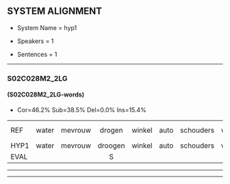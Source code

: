 
## SYSTEM ALIGNMENT

- System Name = hyp1

- Speakers = 1

- Sentences = 1

---

### S02C028M2_2LG

#### (S02C028M2_2LG-words)

- Cor=46.2%	Sub=38.5%	Del=0.0%	Ins=15.4%

|  |  |  |  |  |  |  |  |  |  |  |  |  |  |  |  |  |  |  |  |  |  |  |  |  |  |  |  |  |  |  |  |  |  |  |  |  |  |  |  |  |  |  |  |  |  |  |  |  |  |  |  |  |
|:--- |:---:|:---:|:---:|:---:|:---:|:---:|:---:|:---:|:---:|:---:|:---:|:---:|:---:|:---:|:---:|:---:|:---:|:---:|:---:|:---:|:---:|:---:|:---:|:---:|:---:|:---:|:---:|:---:|:---:|:---:|:---:|:---:|:---:|:---:|:---:|:---:|:---:|:---:|:---:|:---:|:---:|:---:|:---:|:---:|:---:|:---:|:---:|:---:|:---:|:---:|:---:|:---:|
| REF | water | mevrouw | drogen | winkel | auto | schouders | verhaal | koning | moeilijk | speelplaats | drinken | *(hoop) | hoofdpijn*(pijn) | regen | vliegtuig | stoppen | opnieuw |  | *(ogen) | gooien | sneeuwen | moeder |  |  |  | liedje | *(pot) | potlood | fietsbel | vinger |  |  | * | dichtbij | meisje | *s | muziek | waarom | scheuren | lawaai | zwemmen | vuurwerk | appel | cola |  |  | kussen | eerste | circus | kleuren | voetbal | vlinder |
| HYP1 | water | mevrouw | droogen | winkel | auto | schouders | verhaal | koning | moelijk | speelplaats | drinken | ho | pijn | regen | vliegtuig | stoppen | opnieuw | ogen | ooien | sneeuw | en | moeder | je | hebt | je | po | potloot | fiets | bel | vinger | dicht | dicht | bij | meise | junog | chauffeur | muziek | waarom | schuren | lawaai | zwemmen | vuurwerk | apel | cola | dussen | eerst | da | ke | rus | kleuren | voetbal | vlinder |
| EVAL |  |  | S |  |  |  |  |  | S |  |  | S | S |  |  |  |  | I | S | S | S |  | I | I | I | S | S | S | S |  | I | I | S | S | S | S |  |  | S |  |  |  | S |  | I | I | S | S | S |  |  |  |
---

---
